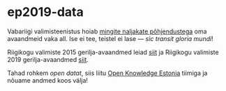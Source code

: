# ep2019-data

Vabariigi valimisteenistus hoiab [mingite naljakate põhjendustega](https://github.com/okestonia/jkan/commit/ecd729a20cba67ff67ed9336d38a73f0f5035cfa?fbclid=IwAR2SezL2VlxGaLLwdZkQui1PuOa1-88up6kzYgputsHSSLO75glq09WcTjk) oma avaandmeid vaka all. Ise ei tee, teistel ei lase — _sic transit gloria mundi_!

Riigikogu valimiste 2015 gerilja-avaandmed leiad [siit](https://github.com/infoaed/rk2015-data/) ja
Riigikogu valimiste 2019 gerilja-avaandmed [siit](https://github.com/infoaed/rk2019-data/).

Tahad rohkem _open datat_, siis liitu [Open Knowledge Estonia](https://github.com/okestonia/esindus) tiimiga ja nõuame andmed koos välja!
